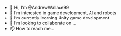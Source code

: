 - 👋 Hi, I’m @AndrewWallace99
- 👀 I’m interested in game development, AI and robots
- 🌱 I’m currently learning Unity game development
- 💞️ I’m looking to collaborate on ...
- 📫 How to reach me...

<!---
AndrewWallace99/AndrewWallace99 is a ✨ special ✨ repository because its `README.md` (this file) appears on your GitHub profile.
You can click the Preview link to take a look at your changes.
--->
